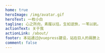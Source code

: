 ```yaml
---
home: true
heroImage: /img/avatar.gif
heroText: 一枚小白
tagline: 心之所向，素履以往。生如逆旅，一苇以航。
actionText: 关于我
actionLink: /about/
footer: 本站通过@vuepress建设，站在巨人的肩膀上
comment: false 
---
```



